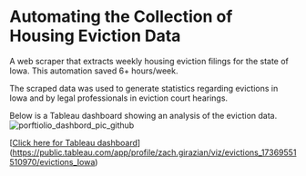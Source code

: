 # Automating the Collection of Housing Eviction Data
A web scraper that extracts weekly housing eviction filings for the state of Iowa. This automation saved 6+ hours/week.

The scraped data was used to generate statistics regarding evictions in Iowa and by legal professionals in eviction court hearings.

Below is a Tableau dashboard showing an analysis of the eviction data.
![porftiolio_dashbord_pic_github](https://github.com/user-attachments/assets/30583ef1-1f66-46c6-a475-b5beca0bed3b)


[[Click here for Tableau dashboard](https://public.tableau.com/views/evictions_17369551510970/Dashboard1?:language=en-US&publish=yes&:sid=&:redirect=auth&:display_count=n&:origin=viz_share_link)](https://public.tableau.com/app/profile/zach.girazian/viz/evictions_17369551510970/evictions_Iowa)
